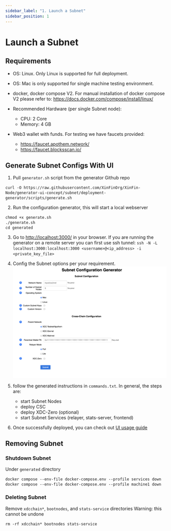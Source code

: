 ```yaml
---
sidebar_label: "1. Launch a Subnet"
sidebar_position: 1
---
```


# Launch a Subnet

## Requirements
  - OS: Linux. Only Linux is supported for full deployment.

  - OS: Mac is only supported for single machine testing environment.
  
  - docker, docker compose V2. For manual installation of docker compose V2 please refer to: https://docs.docker.com/compose/install/linux/
  
  - Recommended Hardware (per single Subnet node):
    - CPU: 2 Core
    - Memory: 4 GB

  - Web3 wallet with funds. For testing we have faucets provided:
    - https://faucet.apothem.network/ 
    - https://faucet.blocksscan.io/

## Generate Subnet Configs With UI

  1. Pull `generator.sh` script from the generator Github repo
  ```
  curl -O https://raw.githubusercontent.com/XinFinOrg/XinFin-Node/generator-ui-concept/subnet/deployment-generator/scripts/generate.sh
  ```
  
  2. Run the configuration generator, this will start a local webserver
  ```
  chmod +x generate.sh
  ./generate.sh
  cd generated
  ```

  3. Go to [http://localhost:3000/](http://localhost:3000) in your browser. If you are running the generator on a remote server you can first use ssh tunnel: `ssh -N -L localhost:3000:localhost:3000 <username>@<ip_address> -i <private_key_file>`

  4. Config the Subnet options per your requirement.
  ![UI](./img/ui.png)

  5. follow the generated instructions in `commands.txt`. In general, the steps are:
      - start Subnet Nodes
      - deploy CSC
      - deploy XDC-Zero (optional)
      - start Subnet Services (relayer, stats-server, frontend)

  6. Once successfully deployed, you can check out [UI usage guide](./../usage/1_homepage.md)

## Removing Subnet

  ### Shutdown Subnet
  Under `generated` directory
  ```
  docker compose --env-file docker-compose.env --profile services down 
  docker compose --env-file docker-compose.env --profile machine1 down
  ```

  ### Deleting Subnet 
  Remove `xdcchain*`, `bootnodes`, and `stats-service` directories
  Warning: this cannot be undone
  ``` 
  rm -rf xdcchain* bootnodes stats-service
  ```
